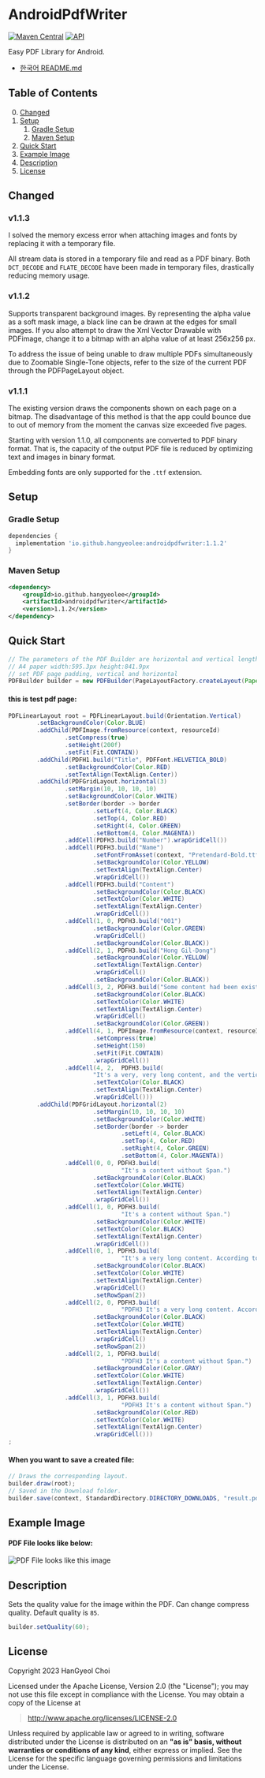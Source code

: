 # AndroidPdfWriter
[![Maven Central](https://maven-badges.herokuapp.com/maven-central/io.github.hangyeolee/androidpdfwriter/badge.svg?style=flat)](https://maven-badges.herokuapp.com/maven-central/io.github.hangyeolee/androidpdfwriter) [![API](https://img.shields.io/badge/API-14%2B-brightgreen.svg?style=flat)](https://android-arsenal.com/api?level=14)

Easy PDF Library for Android.
- [한국어 README.md](./README-ko.md)

## Table of Contents
0. [Changed](#changed)
1. [Setup](#setup)
   1. [Gradle Setup](#gradle-setup)
   2. [Maven Setup](#maven-setup)
2. [Quick Start](#quick-start)
3. [Example Image](#example-image)
4. [Description](#description)
5. [License](#license)

## Changed
### v1.1.3
I solved the memory excess error when attaching images and fonts by replacing it with a temporary file.

All stream data is stored in a temporary file and read as a PDF binary. Both `DCT_DECODE` and `FLATE_DECODE` have been made in temporary files, drastically reducing memory usage.

### v1.1.2
Supports transparent background images. By representing the alpha value as a soft mask image, a black line can be drawn at the edges for small images.
If you also attempt to draw the Xml Vector Drawable with PDFimage, change it to a bitmap with an alpha value of at least 256x256 px.

To address the issue of being unable to draw multiple PDFs simultaneously due to Zoomable Single-Tone objects, refer to the size of the current PDF through the PDFPageLayout object.

### v1.1.1
The existing version draws the components shown on each page on a bitmap.
The disadvantage of this method is that the app could bounce due to out of memory from the moment the canvas size exceeded five pages.

Starting with version 1.1.0, all components are converted to PDF binary format.
That is, the capacity of the output PDF file is reduced by optimizing text and images in binary format.

Embedding fonts are only supported for the `.ttf` extension.

## Setup
### Gradle Setup
``` gradle
dependencies {
  implementation 'io.github.hangyeolee:androidpdfwriter:1.1.2'
}
```

### Maven Setup
``` xml
<dependency>
    <groupId>io.github.hangyeolee</groupId>
    <artifactId>androidpdfwriter</artifactId>
    <version>1.1.2</version>
</dependency>
```

## Quick Start
``` Java
// The parameters of the PDF Builder are horizontal and vertical lengths based on 72 dpi.
// A4 paper width:595.3px height:841.9px
// set PDF page padding, vertical and horizontal
PDFBuilder builder = new PDFBuilder(PageLayoutFactory.createLayout(Paper.A4, 30, 30));
```

#### this is test pdf page:
``` Java
PDFLinearLayout root = PDFLinearLayout.build(Orientation.Vertical)
        .setBackgroundColor(Color.BLUE)
        .addChild(PDFImage.fromResource(context, resourceId)
                .setCompress(true)
                .setHeight(200f)
                .setFit(Fit.CONTAIN))
        .addChild(PDFH1.build("Title", PDFFont.HELVETICA_BOLD)
                .setBackgroundColor(Color.RED)
                .setTextAlign(TextAlign.Center))
        .addChild(PDFGridLayout.horizontal(3)
                .setMargin(10, 10, 10, 10)
                .setBackgroundColor(Color.WHITE)
                .setBorder(border -> border
                        .setLeft(4, Color.BLACK)
                        .setTop(4, Color.RED)
                        .setRight(4, Color.GREEN)
                        .setBottom(4, Color.MAGENTA))
                .addCell(PDFH3.build("Number").wrapGridCell())
                .addCell(PDFH3.build("Name")
                        .setFontFromAsset(context, "Pretendard-Bold.ttf")
                        .setBackgroundColor(Color.YELLOW)
                        .setTextAlign(TextAlign.Center)
                        .wrapGridCell())
                .addCell(PDFH3.build("Content")
                        .setBackgroundColor(Color.BLACK)
                        .setTextColor(Color.WHITE)
                        .setTextAlign(TextAlign.Center)
                        .wrapGridCell())
                .addCell(1, 0, PDFH3.build("001")
                        .setBackgroundColor(Color.GREEN)
                        .wrapGridCell()
                        .setBackgroundColor(Color.BLACK))
                .addCell(2, 1, PDFH3.build("Hong Gil-Dong")
                        .setBackgroundColor(Color.YELLOW)
                        .setTextAlign(TextAlign.Center)
                        .wrapGridCell()
                        .setBackgroundColor(Color.BLACK))
                .addCell(3, 2, PDFH3.build("Some content had been existed.")
                        .setBackgroundColor(Color.BLACK)
                        .setTextColor(Color.WHITE)
                        .setTextAlign(TextAlign.Center)
                        .wrapGridCell()
                        .setBackgroundColor(Color.GREEN))
                .addCell(4, 1, PDFImage.fromResource(context, resourceId)
                        .setCompress(true)
                        .setHeight(150)
                        .setFit(Fit.CONTAIN)
                        .wrapGridCell())
                .addCell(4, 2,  PDFH3.build(
                        "It's a very, very long content, and the vertical height of the table layout is the same. It's a very, very long content, and the vertical height of the table layout is the same.")
                        .setTextColor(Color.BLACK)
                        .setTextAlign(TextAlign.Center)
                        .wrapGridCell()))
        .addChild(PDFGridLayout.horizontal(2)
                        .setMargin(10, 10, 10, 10)
                        .setBackgroundColor(Color.WHITE)
                        .setBorder(border -> border
                                .setLeft(4, Color.BLACK)
                                .setTop(4, Color.RED)
                                .setRight(4, Color.GREEN)
                                .setBottom(4, Color.MAGENTA))
                .addCell(0, 0, PDFH3.build(
                                "It's a content without Span.")
                        .setBackgroundColor(Color.BLACK)
                        .setTextColor(Color.WHITE)
                        .setTextAlign(TextAlign.Center)
                        .wrapGridCell())
                .addCell(1, 0, PDFH3.build(
                                "It's a content without Span.")
                        .setBackgroundColor(Color.WHITE)
                        .setTextColor(Color.BLACK)
                        .setTextAlign(TextAlign.Center)
                        .wrapGridCell())
                .addCell(0, 1, PDFH3.build(
                                "It's a very long content. According to this content, the vertical height of Table layout is the same. It also has Span applied, and if you do well, you can also go over the page.")
                        .setBackgroundColor(Color.BLACK)
                        .setTextColor(Color.WHITE)
                        .setTextAlign(TextAlign.Center)
                        .wrapGridCell()
                        .setRowSpan(2))
                .addCell(2, 0, PDFH3.build(
                                "PDFH3 It's a very long content. According to this content, the vertical height of Table layout is the same. It also has Span applied, and if you do well, you can also go over the page.")
                        .setBackgroundColor(Color.BLACK)
                        .setTextColor(Color.WHITE)
                        .setTextAlign(TextAlign.Center)
                        .wrapGridCell()
                        .setRowSpan(2))
                .addCell(2, 1, PDFH3.build(
                                "PDFH3 It's a content without Span.")
                        .setBackgroundColor(Color.GRAY)
                        .setTextColor(Color.WHITE)
                        .setTextAlign(TextAlign.Center)
                        .wrapGridCell())
                .addCell(3, 1, PDFH3.build(
                                "PDFH3 It's a content without Span.")
                        .setBackgroundColor(Color.RED)
                        .setTextColor(Color.WHITE)
                        .setTextAlign(TextAlign.Center)
                        .wrapGridCell()))
;
```

#### When you want to save a created file:
``` Java
// Draws the corresponding layout.
builder.draw(root);
// Saved in the Download folder.
builder.save(context, StandardDirectory.DIRECTORY_DOWNLOADS, "result.pdf");
```

## Example Image
#### PDF File looks like below:

![PDF File looks like this image](./android-pdf-writer/src/androidTest/res/drawable/pdftabletest_resultimage.png)


## Description
Sets the quality value for the image within the PDF. Can change compress quality. Default quality is `85`.
``` Java
builder.setQuality(60);
```

## License
Copyright 2023 HanGyeol Choi

Licensed under the Apache License, Version 2.0 (the "License"); you may not use this file except in compliance with the License. You may obtain a copy of the License at

> http://www.apache.org/licenses/LICENSE-2.0

Unless required by applicable law or agreed to in writing, software distributed under the License is distributed on an **"as is" basis, without warranties or conditions of any kind**, either express or implied. See the License for the specific language governing permissions and limitations under the License.
